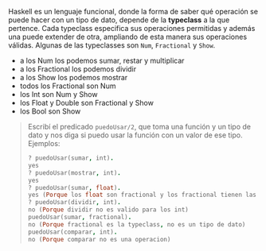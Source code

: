 Haskell es un lenguaje funcional, donde la forma de saber qué operación se puede hacer con un tipo de dato, depende de la **typeclass** a la que pertence. Cada typeclass especifica sus operaciones permitidas y además una puede extender de otra, ampliando de esta manera sus operaciones válidas. Algunas de las typeclasses son `Num`, `Fractional` y `Show`.

* a los Num los podemos sumar, restar y multiplicar
* a los Fractional los podemos dividir
* a los Show los podemos mostrar
* todos los Fractional son Num
* los Int son Num y Show
* los Float y Double son Fractional y Show
* los Bool son Show


> Escribí el predicado `puedoUsar/2`, que toma una función y un tipo de dato y nos diga si puedo usar la función con un valor de ese tipo. Ejemplos:
> 
> ```prolog
> ? puedoUsar(sumar, int).
> yes
> ? puedoUsar(mostrar, int).
> yes
> ? puedoUsar(sumar, float).
> yes (Porque los float son fractional y los fractional tienen las mismas operaciones que los num)
> ? puedoUsar(dividir, int).
> no (Porque dividir no es valido para los int)
> puedoUsar(sumar, fractional).
> no (Porque fractional es la typeclass, no es un tipo de dato)
> puedoUsar(comparar, int).
> no (Porque comparar no es una operacion)
> ```
